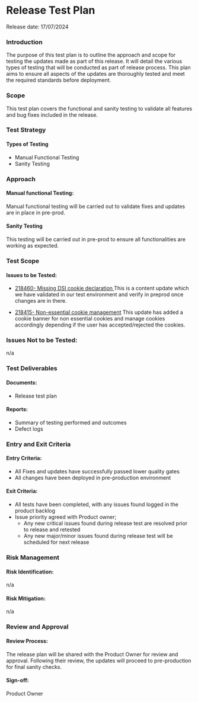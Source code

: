 ﻿# Release Test Plan
Release date: 17/07/2024

### Introduction
The purpose of this test plan is to outline the approach and scope for testing the updates made as part of this release. It will detail the various types of testing that will be conducted as part of release process.  This plan aims to ensure all aspects of the updates are thoroughly tested and meet the required standards before deployment.

### Scope 
This test plan covers the functional and sanity testing to validate all features and bug fixes included in the release.

### Test Strategy
#### Types of Testing
- Manual Functional Testing
- Sanity Testing

### Approach
#### Manual functional Testing: 
Manual functional testing will be carried out to validate fixes and updates are in place in pre-prod. 
#### Sanity Testing
This testing will be carried out in pre-prod to ensure all functionalities are working as expected. 

### Test Scope
#### Issues to be Tested:
- [218460- Missing DSI cookie declaration ](https://dfe-ssp.visualstudio.com/s198-DfE-Benchmarking-service/_workitems/edit/218460) 
This is a content update which we have validated in our test environment and verify in preprod once changes are in there.  

- [218415- Non-essential cookie management](https://dfe-ssp.visualstudio.com/s198-DfE-Benchmarking-service/_workitems/edit/218415)
This update has added a cookie banner for non essential cookies and manage cookies accordingly depending if the user has accepted/rejected the cookies.  

### Issues Not to be Tested:
n/a

### Test Deliverables
#### Documents:
- Release test plan
#### Reports:
- Summary of testing performed and outcomes
- Defect logs

### Entry and Exit Criteria
#### Entry Criteria:
- All Fixes and updates have successfully passed lower quality gates 
- All changes have been deployed in pre-production environment

#### Exit Criteria:
- All tests have been completed, with any issues found logged in the product backlog
- Issue priority agreed with Product owner;
    - Any new critical issues found during release test are resolved prior to release and retested
    - Any new major/minor issues found during release test will be scheduled for next release


### Risk Management
#### Risk Identification:
n/a

#### Risk Mitigation: 
n/a
### Review and Approval
#### Review Process: 
The release plan will be shared with the Product Owner for review and approval. Following their review, the updates will proceed to pre-production for final sanity checks.
#### Sign-off:
Product Owner
